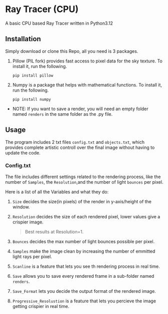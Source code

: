 # Ray Tracer (CPU)
A basic CPU based Ray Tracer written in Python3.12 

## Installation

Simply download or clone this Repo, all you need is 3 packages.

1. Pillow (PIL fork) provides fast access to pixel data for the sky texture. To install it, run the following.
   ```
   pip install pillow
   ```
2. Numpy is a package that helps with mathematical functions. To install it, run the following.
   ```
   pip install numpy
   ```
* NOTE: If you want to save a render, you will need an empty folder named `renders` in the same folder as the .py file.
## Usage

The program includes 2 txt files `config.txt` and `objects.txt`, which provides complete artistic controll over the final image without having to update the code.

### Config.txt
The file includes different settings related to the rendering process, like the number of `Samples`, the `Resolution`,and the number of light `bounces` per pixel.

Here is a list of all the Variables and what they do:

  1. `Size` decides the size(in pixels) of the render in y-axis/height of the window.
  2. `Resolution` decides the size of each rendered pixel, lower values give a crispier image.
     > Best results at Resolution=1.
       
  3. `Bounces` decides the max number of light bounces possible per pixel.
  4. `Samples` make the image clean by increasing the number of emmitted light rays per pixel.
  5. `Scanline` is a feature that lets you see th rendering process in real time.
  6. `Save` allows you to save every rendered frame in a sub-folder named `renders`.
  7. `Save_Format` lets you decide the output format of the rendered image.
  8. `Progressive_Resolustion` is a feature that lets you percieve the image getting crispier in real time.
